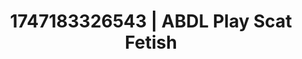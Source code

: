 ---
categories:
- Nude shadows
- Gymnastics
- Erotic AI content
- Fantasy kink
- Nighttime romance
image: /assets/images/1747183326543.webp
layout: post
seo:
  description: Featured content with artistic Scat Fetish, ABDL Play. HD images available.
  keywords: Scat Fetish, ABDL Play
  og_image: /assets/images/1747183326543.webp
  schema_type: VisualArtwork
tags:
- ABDL Play
- Scat Fetish
- '#1747183326543'
title: 1747183326543 | ABDL Play Scat Fetish
---